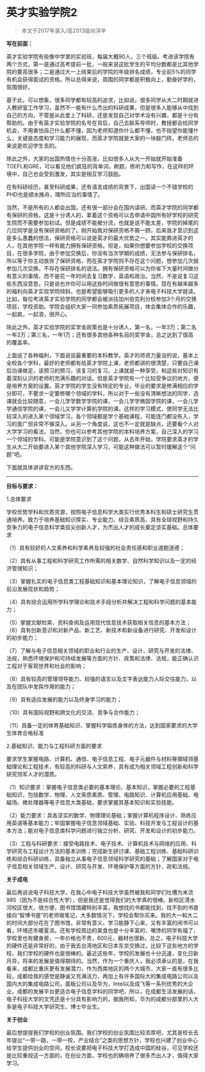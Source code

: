 
# 英才实验学院2  

> 本文于2017年录入/高2013级向洋辛  



**写在前面：**

英才实验学院有些像中学里的实验班，每届大概90人，三个班级。考进该学院有两个方式，第一是通过高考提前一批，一般来说这批学生的平均分数都是比其他学院的要高很多；二是通过大一上结束后的学院的年级排名成绩，专业前5%的同学有机会获得面试的资格。所以总得来说，周围的同学都是积极向上，勤奋好学的，氛围很好。

基于此，可以想象，很多同学都有较高的追求，比如说，很多同学从大二时期就进入教研室工作学习，虽然不一能有什么杰出的科研成果，但是很多人能够从中找到自己的方向，不管是从此爱上了科研，还是发现自己对学术没有兴趣，都是十分有帮助的。由于有英才实验学院的名号在背后，自己去联系导师时，教授都会给同学机会，不用害怕自己什么都不懂，因为老师知道你什么都不懂，也不指望你能懂什么，关键是态度和学习能力的展现，而英才学院就是大家的一块敲门砖。老师总的来说是欢迎学生去的。

除此之外，大家的出国热情也十分高涨，比如很多人从大一开始就开始准备TOEFL和GRE，可以看见他们疯狂的背单词，刷题，练听力和写作，在这样的环境中，自己也会受到激发，其实是相互学习鼓励。

在有科研经历，甚至科研成果，还有语言成绩的背景下，出国读一个不错学校的PHD也是顺水推舟，理所应当的事情了。

当然，不是所有的人都会出国，还有很一部分会在国内读研。而英才学院的同学都有保研的资格，这是十分诱人的，拿着这个资格可以去申请中国所有好学校的研究生院而不需要参加初试。但是成绩不能被分流，也就是说不能太差，学院的掉尾的几位同学是没有保研资格的了。刚开始我对保研资格不屑一顾，后来我才意识到这是多么愚蠢的想法，保研资格可以说是英才的最大优势之一。其实能靠进英才的人，在其他学院一样有能力拥有保研资格。但是，如果你想要参加学校的交换项目，在很多学院，由于参加交换后，你没有当次学期的成绩，无法参与保研排名，所以等于你主动放弃了保研资格，而在英才学院则不存在这个问题，想参加几次就参加几次交换，不存在保研排名的说法。拥有保研资格可以为你省下大量时间做分有意义的事情，而不是花一年时间去复习数学，英语和政治。当然，不是说复习这些东西没意思，只是说也许你可以用这些时间做很有意思的事情。现在有越来越多的福利向英才实现学院倾斜，也是希望能够吸引更多的人才来电子科技大学就读。比如，每位考进英才实验学院的同学都会被派往加州伯克利分校参加3个月的交换项目，学校资助。学院会组织大家一同参加素质拓展项目，体会集体合作的乐趣，一起疯，一起浪，很开心。

除此之外，英才实验学院的奖学金政策也是十分诱人，第一名，一年3万；第二名一年2万；第三名，一年1万；还有很多其他各种名目的奖学金，总之达到了很高的覆盖率。

上面说了各种福利，下面说说最重要的本科教学。英才的师资力量没的说，基本上全校各个学科，最好的老师都有给英才学院上课，老师都讲的很清楚，只要自己课后功课做足，该预习的预习，该复习的复习，上课就是一种享受，和这些对知识有着深刻认识的老师的充满乐趣的对话。但是英才学院有一个比较受争议的地方，便是培养方案的设置。英才学院的学生没有特定的专业，毕业的要求是修满相应的学分即可，不要求一定要修哪个领域的学科，所以对于一些没有清晰想法的同学，选课就会比较随意，一会儿学学数学学院的课，一会儿学学微固学院的课，一会儿学学通信学院的课，一会儿又学学计算机学院的课。这样的学习模式，使同学无法比较深入的进入某个领域学习，各个领域都是学个基础课程，可能连门都没有入，学习的面广但非常不够深入。从另一个角度说，这也不一定就是缺点，还要看个人对大学学习的看法。当然，你也可以参考其他学院的本科培养方案，自己深入的学习一个领域的学科。可能是学院意识到了这个问题，从去年开始，学院要求英才的学生从大二开始要进入某个其他学院深入学习，可能这种做法可以暂时缓解这个“问题”吧。

下面就具体讲讲官方的东西。

****

**目标与要求：**

1.总体要求

学校优势学科和优质资源，按照电子信息科学大类实行优秀本科生和硕士研究生贯通培养。致力于培养基础知识厚实、专业能力、综合素质高、具有全球视野和持久竞争力的电子信息科学类拔尖创新人才，为杰出人才的成长奠定坚实基础。总体要求

（1）具有较好的人文素养和科学素养及较强的社会责任感和职业道飽道德；

（2）具有从事工程和科学研究工作所需的相关数学、自然科学知识以及一定的经济管理知识；

（3）掌握扎实的电子信息类工程基础知识和基本理论知识，了解电子信息领域的前沿发展现状和趋势；

（4）具有综合运用所学科学理论和技术手段分析并解决工程和科学问题的基本能力；

（5）掌握文献检索、资料查询及运用现代信息技术获取相关信息的基本方法；（6）具有创新意识和对新产品、新工艺、新技术和新设备进行研究、开发和设计的初步能力；

（7）了解与电子信息相关领域的职业和行业的生产、设计、研究与开发的法律、法规，熟悉环境保护和可持续发展等方面的方针、政策和法律、法规，能正确认识工程对于客观世界和社会的影响；

（8）具有较高的管理领导能力、较强的语言以及文字表达能力人际交往能力，以及在团队中发挥作用的能力；

（9）具有适应发展的能力以及终身学习的能力；

（10）具有国际视野和跨文化的交流、竞争与合作能力；

（11）具备一定的体育基础知识、掌握科学锻炼身体的方法，达到国家要求的大学生体育合格标准

2.基础知识、能力与工程科研方面的要求

要求学生掌握电路、计算机、通信、电子信息工程、电子元器件与材料等領域领基础理论和工程技术，有较高的科研与人文索养，具有成为相关领域工程创新和科学研究领军人才的潜质。

（1）知识要求：掌握电子信息类必要的基本理论、基本知识，掌握必要的工程基础知识，包括数学、物理、人文索质素质、管理、电路知识、计算机应用基础、电磁场、微处理器等电子信息大类基础，要求掌握其基本知识和实验技能。

（2）能力要求：具各坚实的数学、物理理论基础；掌握计算机程序设计、熟练应用英语等基本能力；牢固掌握电子信息领域基础、实验、科技开发与工程设计的基本方法；能对电子信息类科学问题进行独立分析、研究、开发和设计的初步能力。

（3）工程与科研要求：接受电路技术、电子技术、计算机技术与网络的应用、科学研究与工程设计方法的基本训练；完成新生研讨课、基础工程训练、基础科研训练和综合科研训练，具备独立从事电子信息领域科学研究的基础；了解国家对于电子信息相关领域生产、设计、研究与开发、环境保护等方面的方针、政和法规。



**关于成电**

最后再说说电子科技大学，在我心中电子科技大学虽然被我和同学们吐槽为末流985（因为不是综合性大学），但是我还是觉得我们的大学真的很棒。新校区清水河校区很大，很方便，图书馆馆藏特别丰富，我想找的书都能找到，找不到的书直接向“智博书屋”的老师做笔记，大多数情况下，学校会帮你买来。我的大一和大二的时间大部分花在了图书馆，非常有意义，学习能静下心来，又有丰富的闲书可以看，环境还冬暖夏凉。还有学校周边的美食也是十分丰富的，嘴馋的同学有福了，学校里也有健身房，一年价格也不贵，600元，器材也很新。总之，电子科技大学的硬件还是非常好的，由于我去台湾地区和日本东京交换过，比较下这些地方的学校，我们学校的硬件也是很棒的。最近这些年，学校的发展也十分迅速，变化日新月异，将来的发展是值得期待的。当然，作为一个重庆人，我必须承认的是，在我看来，成都比重庆更有发展潜力，作为西南地区的两个大城市，大家一直有很多比较，成都给我的感觉是静谧又充满活力，再加上有许多国际大的集成电路公司以及国内大的集成电路公司，面板公司以及华为，Intel以及成飞等一系列优秀的大企业，成都的发展平台更适合电子信息学科的同学吧，所以，在成都生活发展的话，电子科技大学的文凭还是十分具有影响力的，据我所知，华为的成都分部里的人大多是电子科技大学研究生、博士毕业生。



**关于创业**

最后想提提我们学校的创业氛围。我们学校的创业氛围比较浓厚吧，尤其是校长去年提出“一带一路，一带一校，产业结合”之类的思想方针，学校也兴建了创业中心给学生提供创业的空间，校长说要把电子科技大学打造成中国的硅谷，可见学校还是比较重视这一方面的，在创业方面，学校也的确培养了很多杰出人才，值得大家学习。



